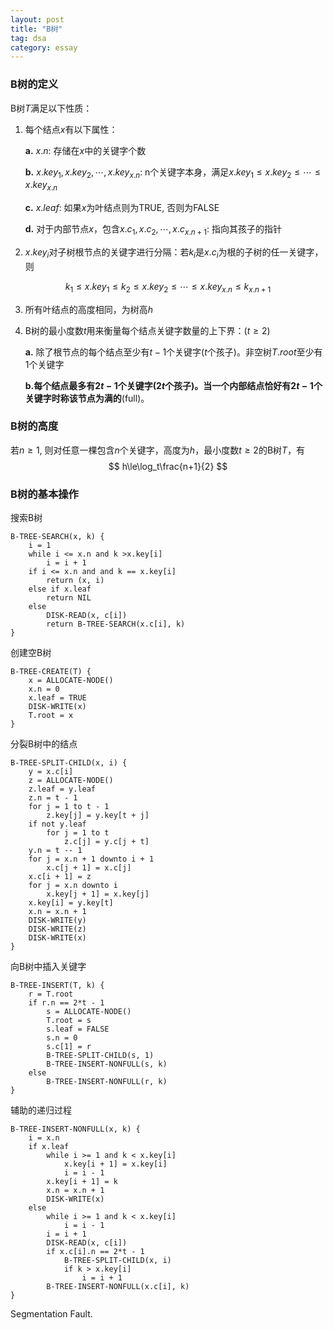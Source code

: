 ```yaml
---
layout: post
title: "B树"
tag: dsa
category: essay
---
```

### B树的定义

B树$T$满足以下性质：

1. 每个结点$x$有以下属性：

   **a.** $x.n$: 存储在$x$中的关键字个数

   **b.** $x.key_1, x.key_2, \cdots, x.key_{x.n}$: n个关键字本身，满足$x.key_1\le x.key_2\le\cdots\le x.key_{x.n}$

   **c.** $x.leaf$: 如果$x$为叶结点则为TRUE, 否则为FALSE

   **d.** 对于内部节点$x$，包含$x.c_1, x.c_2,\cdots,x.c_{x.n+1}$: 指向其孩子的指针

2. $x.key_i$对子树根节点的关键字进行分隔：若$k_i$是$x.c_i$为根的子树的任一关键字，则

$$
k_1\le x.key_1\le k_2\le x.key_2\le\cdots\le x.key_{x.n}\le k_{x.n+1}
$$

3. 所有叶结点的高度相同，为树高$h$

4. B树的最小度数$t$用来衡量每个结点关键字数量的上下界：($t\ge 2$)

   **a.** 除了根节点的每个结点至少有$t-1$个关键字($t$个孩子)。非空树$T.root$至少有1个关键字

   **b.**每个结点最多有$2t-1$个关键字($2t$个孩子)。当一个内部结点恰好有$2t-1$个关键字时称该节点为**满的**(full)。

### B树的高度

若$n\ge1$, 则对任意一棵包含$n$个关键字，高度为$h$，最小度数$t\ge2$的B树$T$，有
$$
h\le\log_t\frac{n+1}{2}
$$

### B树的基本操作

搜索B树

```
B-TREE-SEARCH(x, k) {
	i = 1
	while i <= x.n and k >x.key[i]
		i = i + 1
	if i <= x.n and and k == x.key[i]
		return (x, i)
	else if x.leaf
		return NIL
	else
		DISK-READ(x, c[i])
		return B-TREE-SEARCH(x.c[i], k)
}
```

创建空B树

```
B-TREE-CREATE(T) {
	x = ALLOCATE-NODE()
	x.n = 0
	x.leaf = TRUE
	DISK-WRITE(x)
	T.root = x
}
```

分裂B树中的结点

```
B-TREE-SPLIT-CHILD(x, i) {
	y = x.c[i]
	z = ALLOCATE-NODE()
	z.leaf = y.leaf
	z.n = t - 1
	for j = 1 to t - 1
		z.key[j] = y.key[t + j]
	if not y.leaf
		for j = 1 to t
			z.c[j] = y.c[j + t]
	y.n = t -- 1
	for j = x.n + 1 downto i + 1
		x.c[j + 1] = x.c[j]
	x.c[i + 1] = z
	for j = x.n downto i
		x.key[j + 1] = x.key[j]
	x.key[i] = y.key[t]
	x.n = x.n + 1
	DISK-WRITE(y)
	DISK-WRITE(z)
	DISK-WRITE(x)
}
```

向B树中插入关键字

```
B-TREE-INSERT(T, k) {
	r = T.root
	if r.n == 2*t - 1
		s = ALLOCATE-NODE()
		T.root = s
		s.leaf = FALSE
		s.n = 0
		s.c[1] = r
		B-TREE-SPLIT-CHILD(s, 1)
		B-TREE-INSERT-NONFULL(s, k)
	else
		B-TREE-INSERT-NONFULL(r, k)
}
```

辅助的递归过程

```
B-TREE-INSERT-NONFULL(x, k) {
	i = x.n
	if x.leaf
		while i >= 1 and k < x.key[i]
			x.key[i + 1] = x.key[i]
			i = i - 1
		x.key[i + 1] = k
		x.n = x.n + 1
		DISK-WRITE(x)
	else
		while i >= 1 and k < x.key[i]
			i = i - 1
		i = i + 1
		DISK-READ(x, c[i])
		if x.c[i].n == 2*t - 1
			B-TREE-SPLIT-CHILD(x, i)
			if k > x.key[i]
				i = i + 1
		B-TREE-INSERT-NONFULL(x.c[i], k)
}
```

Segmentation Fault. 
